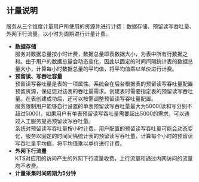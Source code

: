 ## 计量说明

服务从三个维度计量用户所使用的资源并进行计费：数据存储、预留读写吞吐量、外网下行流量。以小时为周期进行计量计费。 
* **数据存储**  
服务对数据总量按小时计费，数据总量即表数据大小，为表中所有行数据之和。由于用户的数据总量会动态变化，因此以固定的时间间隔统计表的数据总量大小，计算每小时数据总量的平均值，将平均值乘以单价进行计费。
* **预留读、写吞吐容量**  
预留读写吞吐量是表的一项属性。系统会在后台根据表的预留读写吞吐量配置预留资源，保证您对该表的吞吐量需求。创建表时需要指定表的预留读写吞吐量。在表创建成功后，还可以按需调整预留读写吞吐量配置。  
服务限制用户能够自行设置的单表预留读写吞吐量最大为5000(读和写分别不超过5000)。如果用户有单表预留读写吞吐量需要超出5000的需求，可以通过人工服务提高预留读写吞吐量。  
系统对预留读写吞吐量按小时计费。用户配置的预留读写吞吐量可能会动态变化，服务以固定的时间间隔统计表的预留读写吞吐量，计算每个小时的预留读写吞吐量平均值，将平均值乘以单价进行计费。
* **外网下行流量**  
KTS对应用的访问产生的外网下行流量收费，上行流量和通过内网访问的流量均不收费。
* **计量采集时间周期为5分钟**
